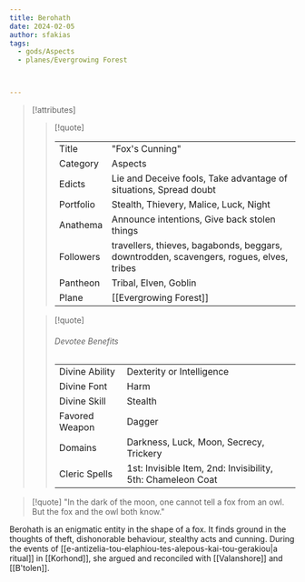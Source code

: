 ```yaml
---
title: Berohath
date: 2024-02-05
author: sfakias
tags:
  - gods/Aspects
  - planes/Evergrowing Forest



---
```

> [!attributes]
> 
> > [!quote]
> >
> > | | |
> > | --- | --- |
> > | Title | "Fox's Cunning" |
> > | Category | Aspects |
> > | Edicts | Lie and Deceive fools, Take advantage of situations, Spread doubt |
> > | Portfolio | Stealth, Thievery, Malice, Luck, Night |
> > | Anathema | Announce intentions, Give back stolen things |
> > | Followers | travellers, thieves, bagabonds, beggars, downtrodden, scavengers, rogues, elves, tribes |
> > | Pantheon | Tribal, Elven, Goblin |
> > | Plane | [[Evergrowing Forest]] |
>
> > [!quote]
> > 
> > ###### Devotee Benefits
> > | | |
> > | --- | --- |
> > | Divine Ability | Dexterity or Intelligence |
> > | Divine Font | Harm |
> > | Divine Skill | Stealth |
> > | Favored Weapon | Dagger |
> > | Domains | Darkness, Luck, Moon, Secrecy, Trickery |
> > | Cleric Spells | 1st: Invisible Item, 2nd: Invisibility, 5th: Chameleon Coat |

> [!quote] 
> "In the dark of the moon, one cannot tell a fox from an owl. But the fox and the owl both know."

Berohath is an enigmatic entity in the shape of a fox. It finds ground in the thoughts of theft, dishonorable behaviour, stealthy acts and cunning. During the events of [[e-antizelia-tou-elaphiou-tes-alepous-kai-tou-gerakiou|a ritual]] in [[Korhond]], she argued and reconciled with [[Valanshore]] and [[B'tolen]].